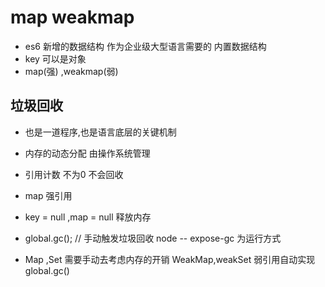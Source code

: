 # map weakmap

- es6 新增的数据结构 作为企业级大型语言需要的
    内置数据结构
- key 可以是对象
- map(强) ,weakmap(弱)

## 垃圾回收
- 也是一道程序,也是语言底层的关键机制
- 内存的动态分配 由操作系统管理
- 引用计数 不为0 不会回收
- map 强引用
- key = null ,map = null 释放内存
- global.gc(); // 手动触发垃圾回收
    node -- expose-gc 为运行方式

- Map ,Set 需要手动去考虑内存的开销
    WeakMap,weakSet 弱引用自动实现
    global.gc()